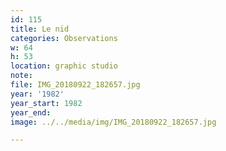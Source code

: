 ```yaml
---
id: 115
title: Le nid
categories: Observations
w: 64
h: 53
location: graphic studio
note:
file: IMG_20180922_182657.jpg
year: '1982'
year_start: 1982
year_end:
image: ../../media/img/IMG_20180922_182657.jpg

---
```

